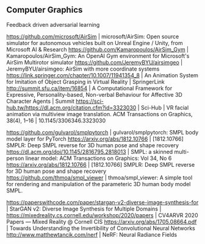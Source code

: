 
## Computer Graphics

Feedback driven adversarial learning


https://github.com/microsoft/AirSim | microsoft/AirSim: Open source simulator for autonomous vehicles built on Unreal Engine / Unity, from Microsoft AI & Research
https://github.com/Kamaropoulos/AirSim_Gym | Kamaropoulos/AirSim_Gym: An OpenAI Gym environment for Microsoft's AirSim Multirotor simulator
https://github.com/JeremyBYU/airsimgeo | JeremyBYU/airsimgeo: AirSim with more coordinate systems
https://link.springer.com/chapter/10.1007/11941354_8 | An Animation System for Imitation of Object Grasping in Virtual Reality | SpringerLink
http://summit.sfu.ca/item/16854 | A Computational Framework for Expressive, Personality-based, Non-verbal Behaviour for Affective 3D Character Agents | Summit
https://sci-hub.tw/https://dl.acm.org/citation.cfm?id=3323030 | Sci-Hub | VR facial animation via multiview image translation. ACM Transactions on Graphics, 38(4), 1–16 | 10.1145/3306346.3323030

https://github.com/gulvarol/smplpytorch | gulvarol/smplpytorch: SMPL body model layer for PyTorch
https://arxiv.org/abs/1812.10766 | [1812.10766] SMPLR: Deep SMPL reverse for 3D human pose and shape recovery
https://dl.acm.org/doi/10.1145/2816795.2818013 | SMPL: a skinned multi-person linear model: ACM Transactions on Graphics: Vol 34, No 6
https://arxiv.org/abs/1812.10766 | [1812.10766] SMPLR: Deep SMPL reverse for 3D human pose and shape recovery
https://github.com/thmoa/smpl_viewer | thmoa/smpl_viewer: A simple tool for rendering and manipulation of the parameteric 3D human body model SMPL.

https://paperswithcode.com/paper/stargan-v2-diverse-image-synthesis-for | StarGAN v2: Diverse Image Synthesis for Multiple Domains |
https://mixedreality.cs.cornell.edu/workshop/2020/papers | CV4ARVR 2020 Papers — Mixed Reality @ Cornell CIS
https://arxiv.org/abs/1705.08664.pdf | Towards Understanding the Invertibility of Convolutional Neural Networks
http://www.matthewtancik.com/nerf | NeRF: Neural Radiance Fields
